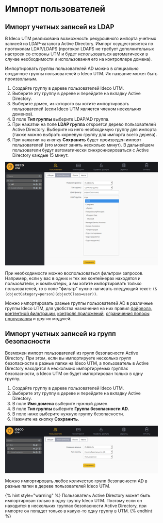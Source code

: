 # Импорт пользователей

## Импорт учетных записей из LDAP

В Ideco UTM реализована возможность рекурсивного импорта учетных записей из LDAP-каталога Active Directory. Импорт осуществляется по протоколам LDAP/LDAPS (протокол LDAPS не требует дополнительных настроек со стороны UTM и будет использоваться автоматически в случае необходимости и использования его на контроллере домена).

Импортировать группы пользователей AD можно в специально созданные группы пользователей в Ideco UTM. Их название может быть произвольным.

1. Создайте группу в дереве пользователей Ideco UTM.
2. Выберите эту группу в дереве и перейдите на вкладку Active Directory.
3. Выберите домен, из которого вы хотите импортировать пользователей (если Ideco UTM является членом нескольких доменов).
4. В поле **Тип группы** выберите LDAP/AD группа.
5. При нажатии на поле **LDAP группа** откроется дерево пользователей Active Directory. Выберите из него необходимую группу для импорта (также можно выбрать корневую группу для импорта всего дерева).
6. При нажатии на кнопку **Сохранить** будет произведен импорт пользователей (это может занять несколько минут). В дальнейшем пользователи будут автоматически синхронизироваться с Active Directory каждые 15 минут. &#x20;

![](../../attachments/6356999/11436092.png)

При необходимости можно воспользоваться фильтром запросов. Например, если у вас в одних и тех же контейнерах находятся и пользователи, и компьютеры, а вы хотите импортировать только пользователей, то в поле "фильтр" нужно написать следующий текст: `(&(objectCategory=person)(objectClass=user))`.

Можно импортировать разные группы пользователей AD в различные группы Ideco UTM, для удобства назначения на них правил [файрвола](../../access-rules/firewall.md), [контентной фильтрации](../../access-rules/content-filter/), [контроля приложений](../../access-rules/application-control/), [ограничения полосы пропускания](../../access-rules/shaper.md) и других модулей.

## Импорт учетных записей из групп безопасности

Возможен импорт пользователей из групп безопасности Active Directory. При этом, если вы импортируете несколько групп безопасности в разные папки на Ideco UTM, а пользователь в Active Directory находится в нескольких импортируемых группах безопасности, в Ideco UTM он будет импортирован только в одну группу.

1. Создайте группу в дереве пользователей Ideco UTM.
2. Выберите эту группу в дереве и перейдите на вкладку Active Directory.
3. В поле **Имя домена** выберите нужный домен.
4. В поле **Тип группы** выберите **Группа безопасности AD**.
5. В поле ниже выберите нужную группу безопасности.
6. Нажмите на кнопку **Сохранить**. &#x20;

![](../../attachments/6356999/11436096.png)

Можно импортировать любое количество групп безопасности AD в разные папки в дереве пользователей Ideco UTM.

{% hint style="warning" %}
Пользователь Active Directory может быть импортирован только в одну группу Ideco UTM. Поэтому если он находится в нескольких группах безопасности Active Directory, при импорте он попадет только в какую-то одну группу в UTM.
{% endhint %}
